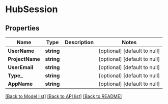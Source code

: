 # HubSession

## Properties
Name | Type | Description | Notes
------------ | ------------- | ------------- | -------------
**UserName** | **string** |  | [optional] [default to null]
**ProjectName** | **string** |  | [optional] [default to null]
**UserEmail** | **string** |  | [optional] [default to null]
**Type_** | **string** |  | [optional] [default to null]
**AppName** | **string** |  | [optional] [default to null]

[[Back to Model list]](../README.md#documentation-for-models) [[Back to API list]](../README.md#documentation-for-api-endpoints) [[Back to README]](../README.md)



